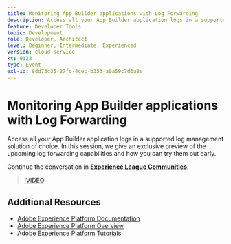 ```yaml
---
title: Monitoring App Builder applications with Log Forwarding
description: Access all your App Builder application logs in a supported log management solution of choice. In this session, we give an exclusive preview of the upcoming log forwarding capabilities and how you can try them out early.
feature: Developer Tools
topic: Development
role: Developer, Architect
level: Beginner, Intermediate, Experienced
version: cloud-service
kt: 9123
type: Event
exl-id: 8dd73c35-27fc-4cec-b353-a0a59c7d3a8e
---
```

# Monitoring App Builder applications with Log Forwarding

Access all your App Builder application logs in a supported log management solution of choice. In this session, we give an exclusive preview of the upcoming log forwarding capabilities and how you can try them out early.

Continue the conversation in **[Experience League Communities](https://adobe.ly/3zXM3rp)**.

>[!VIDEO](https://video.tv.adobe.com/v/337568/?quality=12&learn=on&hidetitle=true)

## Additional Resources

- [Adobe Experience Platform Documentation](https://experienceleague.adobe.com/docs/experience-platform.html)
- [Adobe Experience Platform Overview](https://experienceleague.adobe.com/docs/experience-platform/landing/home.html)
- [Adobe Experience Platform Tutorials](https://experienceleague.adobe.com/docs/platform-learn/tutorials/overview.html?lang=en)
